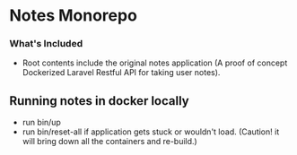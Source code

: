 # Notes Monorepo

### What's Included
- Root contents include the original notes application (A proof of concept Dockerized Laravel Restful API for taking user notes).

## Running notes in docker locally
- run bin/up
- run bin/reset-all if application gets stuck or wouldn't load. (Caution! it will bring down all the containers and re-build.)
